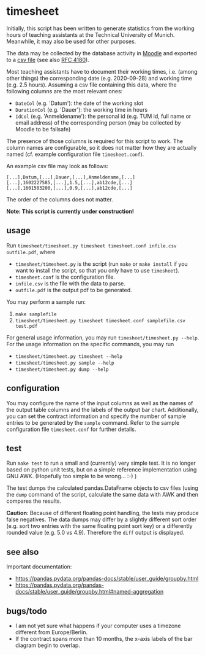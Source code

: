 timesheet
=========

Initially, this script has been written to generate statistics from the working
hours of teaching assistants at the Technical University of Munich. Meanwhile,
it may also be used for other purposes.

The data may be collected by the database activity in
[Moodle](https://www.moodle.tum.de/) and exported to a
[csv file](https://en.wikipedia.org/wiki/Comma-separated_values) (see also
[RFC 4180](https://tools.ietf.org/html/rfc4180)).

Most teaching assistants have to document their working times, i.e. (among
other things) the corresponding date (e.g. 2020-09-28) and working time
(e.g. 2.5 hours).
Assuming a csv file containing this data, where the following columns are the
most relevant ones:
- `DateCol` (e.g. 'Datum'): the date of the working slot
- `DurationCol` (e.g. 'Dauer'): the working time in hours
- `IdCol` (e.g. 'Anmeldename'): the personal id (e.g. TUM id, full name or
   email address) of the corresponding person (may be collected by Moodle to be
   failsafe)

The presence of those columns is required for this script to work. The column
names are configurable, so it does not matter how they are actually named
(cf. example configuration file `timesheet.conf`).

An example csv file may look as follows:
```
[...],Datum,[...],Dauer,[...],Anmeldename,[...]
[...],1602227585,[...],1.5,[...],ab12cde,[...]
[...],1601503200,[...],0.9,[...],ab12cde,[...]
```
The order of the columns does not matter.

**Note: This script is currently under construction!**


usage
-----

Run `timesheet/timesheet.py timesheet timesheet.conf infile.csv outfile.pdf`,
where
- `timesheet/timesheet.py` is the script (run `make` or `make install` if you
  want to install the script, so that you only have to use `timesheet`).
- `timesheet.conf` is the configuration file.
- `infile.csv` is the file with the data to parse.
- `outfile.pdf` is the output pdf to be generated.

You may perform a sample run:
1) `make samplefile`
2) `timesheet/timesheet.py timesheet timesheet.conf samplefile.csv test.pdf`

For general usage information, you may run `timesheet/timesheet.py --help`.
For the usage information on the specific commands, you may run
- `timesheet/timesheet.py timesheet --help`
- `timesheet/timesheet.py sample --help`
- `timesheet/timesheet.py dump --help`


configuration
-------------

You may configure the name of the input columns as well as the names of the
output table columns and the labels of the output bar chart.
Additionally, you can set the contract information and specify the number of
sample entries to be generated by the `sample` command.
Refer to the sample configuration file `timesheet.conf` for further details.


test
----

Run `make test` to run a small and (currently) very simple test.
It is no longer based on python unit tests, but on a simple reference
implementation using GNU AWK. (Hopefully too simple to be wrong... :-) )

The test dumps the calculated pandas.DataFrame objects to csv files (using the
`dump` command of the script, calculate the same data with AWK and then
compares the results.

**Caution**: Because of different floating point handling, the tests may
produce false negatives. The data dumps may differ by a slightly different
sort order (e.g. sort two entries with the same floating point sort key) or a
differently rounded value (e.g. 5.0 vs 4.9).
Therefore the `diff` output is displayed.


see also
--------
Important documentation:
- https://pandas.pydata.org/pandas-docs/stable/user_guide/groupby.html
- https://pandas.pydata.org/pandas-docs/stable/user_guide/groupby.html#named-aggregation


bugs/todo
---------
- I am not yet sure what happens if your computer uses a timezone different from
  Europe/Berlin.
- If the contract spans more than 10 months, the x-axis labels of the bar
  diagram begin to overlap.
